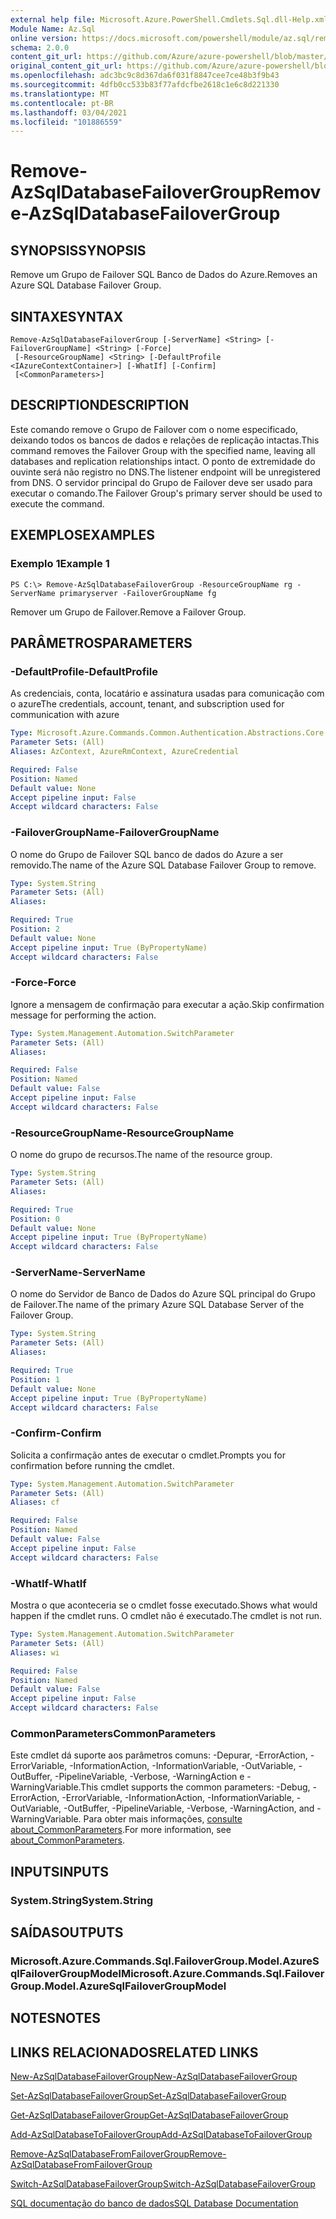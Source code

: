 ```yaml
---
external help file: Microsoft.Azure.PowerShell.Cmdlets.Sql.dll-Help.xml
Module Name: Az.Sql
online version: https://docs.microsoft.com/powershell/module/az.sql/remove-azsqldatabasefailovergroup
schema: 2.0.0
content_git_url: https://github.com/Azure/azure-powershell/blob/master/src/Sql/Sql/help/Remove-AzSqlDatabaseFailoverGroup.md
original_content_git_url: https://github.com/Azure/azure-powershell/blob/master/src/Sql/Sql/help/Remove-AzSqlDatabaseFailoverGroup.md
ms.openlocfilehash: adc3bc9c8d367da6f031f8847cee7ce48b3f9b43
ms.sourcegitcommit: 4dfb0cc533b83f77afdcfbe2618c1e6c8d221330
ms.translationtype: MT
ms.contentlocale: pt-BR
ms.lasthandoff: 03/04/2021
ms.locfileid: "101886559"
---
```

# <span data-ttu-id="176d6-101">Remove-AzSqlDatabaseFailoverGroup</span><span class="sxs-lookup"><span data-stu-id="176d6-101">Remove-AzSqlDatabaseFailoverGroup</span></span>

## <span data-ttu-id="176d6-102">SYNOPSIS</span><span class="sxs-lookup"><span data-stu-id="176d6-102">SYNOPSIS</span></span>
<span data-ttu-id="176d6-103">Remove um Grupo de Failover SQL Banco de Dados do Azure.</span><span class="sxs-lookup"><span data-stu-id="176d6-103">Removes an Azure SQL Database Failover Group.</span></span>

## <span data-ttu-id="176d6-104">SINTAXE</span><span class="sxs-lookup"><span data-stu-id="176d6-104">SYNTAX</span></span>

```
Remove-AzSqlDatabaseFailoverGroup [-ServerName] <String> [-FailoverGroupName] <String> [-Force]
 [-ResourceGroupName] <String> [-DefaultProfile <IAzureContextContainer>] [-WhatIf] [-Confirm]
 [<CommonParameters>]
```

## <span data-ttu-id="176d6-105">DESCRIPTION</span><span class="sxs-lookup"><span data-stu-id="176d6-105">DESCRIPTION</span></span>
<span data-ttu-id="176d6-106">Este comando remove o Grupo de Failover com o nome especificado, deixando todos os bancos de dados e relações de replicação intactas.</span><span class="sxs-lookup"><span data-stu-id="176d6-106">This command removes the Failover Group with the specified name, leaving all databases and replication relationships intact.</span></span> <span data-ttu-id="176d6-107">O ponto de extremidade do ouvinte será não registro no DNS.</span><span class="sxs-lookup"><span data-stu-id="176d6-107">The listener endpoint will be unregistered from DNS.</span></span>
<span data-ttu-id="176d6-108">O servidor principal do Grupo de Failover deve ser usado para executar o comando.</span><span class="sxs-lookup"><span data-stu-id="176d6-108">The Failover Group's primary server should be used to execute the command.</span></span>

## <span data-ttu-id="176d6-109">EXEMPLOS</span><span class="sxs-lookup"><span data-stu-id="176d6-109">EXAMPLES</span></span>

### <span data-ttu-id="176d6-110">Exemplo 1</span><span class="sxs-lookup"><span data-stu-id="176d6-110">Example 1</span></span>
```
PS C:\> Remove-AzSqlDatabaseFailoverGroup -ResourceGroupName rg -ServerName primaryserver -FailoverGroupName fg
```

<span data-ttu-id="176d6-111">Remover um Grupo de Failover.</span><span class="sxs-lookup"><span data-stu-id="176d6-111">Remove a Failover Group.</span></span>

## <span data-ttu-id="176d6-112">PARÂMETROS</span><span class="sxs-lookup"><span data-stu-id="176d6-112">PARAMETERS</span></span>

### <span data-ttu-id="176d6-113">-DefaultProfile</span><span class="sxs-lookup"><span data-stu-id="176d6-113">-DefaultProfile</span></span>
<span data-ttu-id="176d6-114">As credenciais, conta, locatário e assinatura usadas para comunicação com o azure</span><span class="sxs-lookup"><span data-stu-id="176d6-114">The credentials, account, tenant, and subscription used for communication with azure</span></span>

```yaml
Type: Microsoft.Azure.Commands.Common.Authentication.Abstractions.Core.IAzureContextContainer
Parameter Sets: (All)
Aliases: AzContext, AzureRmContext, AzureCredential

Required: False
Position: Named
Default value: None
Accept pipeline input: False
Accept wildcard characters: False
```

### <span data-ttu-id="176d6-115">-FailoverGroupName</span><span class="sxs-lookup"><span data-stu-id="176d6-115">-FailoverGroupName</span></span>
<span data-ttu-id="176d6-116">O nome do Grupo de Failover SQL banco de dados do Azure a ser removido.</span><span class="sxs-lookup"><span data-stu-id="176d6-116">The name of the Azure SQL Database Failover Group to remove.</span></span>

```yaml
Type: System.String
Parameter Sets: (All)
Aliases:

Required: True
Position: 2
Default value: None
Accept pipeline input: True (ByPropertyName)
Accept wildcard characters: False
```

### <span data-ttu-id="176d6-117">-Force</span><span class="sxs-lookup"><span data-stu-id="176d6-117">-Force</span></span>
<span data-ttu-id="176d6-118">Ignore a mensagem de confirmação para executar a ação.</span><span class="sxs-lookup"><span data-stu-id="176d6-118">Skip confirmation message for performing the action.</span></span>

```yaml
Type: System.Management.Automation.SwitchParameter
Parameter Sets: (All)
Aliases:

Required: False
Position: Named
Default value: False
Accept pipeline input: False
Accept wildcard characters: False
```

### <span data-ttu-id="176d6-119">-ResourceGroupName</span><span class="sxs-lookup"><span data-stu-id="176d6-119">-ResourceGroupName</span></span>
<span data-ttu-id="176d6-120">O nome do grupo de recursos.</span><span class="sxs-lookup"><span data-stu-id="176d6-120">The name of the resource group.</span></span>

```yaml
Type: System.String
Parameter Sets: (All)
Aliases:

Required: True
Position: 0
Default value: None
Accept pipeline input: True (ByPropertyName)
Accept wildcard characters: False
```

### <span data-ttu-id="176d6-121">-ServerName</span><span class="sxs-lookup"><span data-stu-id="176d6-121">-ServerName</span></span>
<span data-ttu-id="176d6-122">O nome do Servidor de Banco de Dados do Azure SQL principal do Grupo de Failover.</span><span class="sxs-lookup"><span data-stu-id="176d6-122">The name of the primary Azure SQL Database Server of the Failover Group.</span></span>

```yaml
Type: System.String
Parameter Sets: (All)
Aliases:

Required: True
Position: 1
Default value: None
Accept pipeline input: True (ByPropertyName)
Accept wildcard characters: False
```

### <span data-ttu-id="176d6-123">-Confirm</span><span class="sxs-lookup"><span data-stu-id="176d6-123">-Confirm</span></span>
<span data-ttu-id="176d6-124">Solicita a confirmação antes de executar o cmdlet.</span><span class="sxs-lookup"><span data-stu-id="176d6-124">Prompts you for confirmation before running the cmdlet.</span></span>

```yaml
Type: System.Management.Automation.SwitchParameter
Parameter Sets: (All)
Aliases: cf

Required: False
Position: Named
Default value: False
Accept pipeline input: False
Accept wildcard characters: False
```

### <span data-ttu-id="176d6-125">-WhatIf</span><span class="sxs-lookup"><span data-stu-id="176d6-125">-WhatIf</span></span>
<span data-ttu-id="176d6-126">Mostra o que aconteceria se o cmdlet fosse executado.</span><span class="sxs-lookup"><span data-stu-id="176d6-126">Shows what would happen if the cmdlet runs.</span></span>
<span data-ttu-id="176d6-127">O cmdlet não é executado.</span><span class="sxs-lookup"><span data-stu-id="176d6-127">The cmdlet is not run.</span></span>

```yaml
Type: System.Management.Automation.SwitchParameter
Parameter Sets: (All)
Aliases: wi

Required: False
Position: Named
Default value: False
Accept pipeline input: False
Accept wildcard characters: False
```

### <span data-ttu-id="176d6-128">CommonParameters</span><span class="sxs-lookup"><span data-stu-id="176d6-128">CommonParameters</span></span>
<span data-ttu-id="176d6-129">Este cmdlet dá suporte aos parâmetros comuns: -Depurar, -ErrorAction, -ErrorVariable, -InformationAction, -InformationVariable, -OutVariable, -OutBuffer, -PipelineVariable, -Verbose, -WarningAction e -WarningVariable.</span><span class="sxs-lookup"><span data-stu-id="176d6-129">This cmdlet supports the common parameters: -Debug, -ErrorAction, -ErrorVariable, -InformationAction, -InformationVariable, -OutVariable, -OutBuffer, -PipelineVariable, -Verbose, -WarningAction, and -WarningVariable.</span></span> <span data-ttu-id="176d6-130">Para obter mais informações, [consulte about_CommonParameters](http://go.microsoft.com/fwlink/?LinkID=113216).</span><span class="sxs-lookup"><span data-stu-id="176d6-130">For more information, see [about_CommonParameters](http://go.microsoft.com/fwlink/?LinkID=113216).</span></span>

## <span data-ttu-id="176d6-131">INPUTS</span><span class="sxs-lookup"><span data-stu-id="176d6-131">INPUTS</span></span>

### <span data-ttu-id="176d6-132">System.String</span><span class="sxs-lookup"><span data-stu-id="176d6-132">System.String</span></span>

## <span data-ttu-id="176d6-133">SAÍDAS</span><span class="sxs-lookup"><span data-stu-id="176d6-133">OUTPUTS</span></span>

### <span data-ttu-id="176d6-134">Microsoft.Azure.Commands.Sql.FailoverGroup.Model.AzureSqlFailoverGroupModel</span><span class="sxs-lookup"><span data-stu-id="176d6-134">Microsoft.Azure.Commands.Sql.FailoverGroup.Model.AzureSqlFailoverGroupModel</span></span>

## <span data-ttu-id="176d6-135">NOTES</span><span class="sxs-lookup"><span data-stu-id="176d6-135">NOTES</span></span>

## <span data-ttu-id="176d6-136">LINKS RELACIONADOS</span><span class="sxs-lookup"><span data-stu-id="176d6-136">RELATED LINKS</span></span>

[<span data-ttu-id="176d6-137">New-AzSqlDatabaseFailoverGroup</span><span class="sxs-lookup"><span data-stu-id="176d6-137">New-AzSqlDatabaseFailoverGroup</span></span>](./New-AzSqlDatabaseFailoverGroup.md)

[<span data-ttu-id="176d6-138">Set-AzSqlDatabaseFailoverGroup</span><span class="sxs-lookup"><span data-stu-id="176d6-138">Set-AzSqlDatabaseFailoverGroup</span></span>](./Set-AzSqlDatabaseFailoverGroup.md)

[<span data-ttu-id="176d6-139">Get-AzSqlDatabaseFailoverGroup</span><span class="sxs-lookup"><span data-stu-id="176d6-139">Get-AzSqlDatabaseFailoverGroup</span></span>](./Get-AzSqlDatabaseFailoverGroup.md)

[<span data-ttu-id="176d6-140">Add-AzSqlDatabaseToFailoverGroup</span><span class="sxs-lookup"><span data-stu-id="176d6-140">Add-AzSqlDatabaseToFailoverGroup</span></span>](./Add-AzSqlDatabaseToFailoverGroup.md)

[<span data-ttu-id="176d6-141">Remove-AzSqlDatabaseFromFailoverGroup</span><span class="sxs-lookup"><span data-stu-id="176d6-141">Remove-AzSqlDatabaseFromFailoverGroup</span></span>](./Remove-AzSqlDatabaseFromFailoverGroup.md)

[<span data-ttu-id="176d6-142">Switch-AzSqlDatabaseFailoverGroup</span><span class="sxs-lookup"><span data-stu-id="176d6-142">Switch-AzSqlDatabaseFailoverGroup</span></span>](./Switch-AzSqlDatabaseFailoverGroup.md)

[<span data-ttu-id="176d6-143">SQL documentação do banco de dados</span><span class="sxs-lookup"><span data-stu-id="176d6-143">SQL Database Documentation</span></span>](https://docs.microsoft.com/azure/sql-database/)
